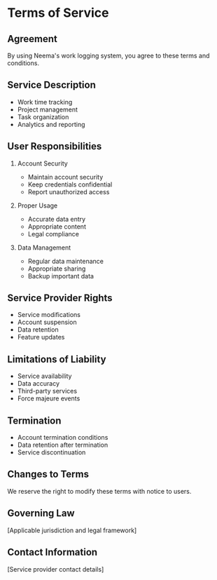 # Terms of Service

## Agreement
By using Neema's work logging system, you agree to these terms and conditions.

## Service Description
- Work time tracking
- Project management
- Task organization
- Analytics and reporting

## User Responsibilities
1. Account Security
   - Maintain account security
   - Keep credentials confidential
   - Report unauthorized access

2. Proper Usage
   - Accurate data entry
   - Appropriate content
   - Legal compliance

3. Data Management
   - Regular data maintenance
   - Appropriate sharing
   - Backup important data

## Service Provider Rights
- Service modifications
- Account suspension
- Data retention
- Feature updates

## Limitations of Liability
- Service availability
- Data accuracy
- Third-party services
- Force majeure events

## Termination
- Account termination conditions
- Data retention after termination
- Service discontinuation

## Changes to Terms
We reserve the right to modify these terms with notice to users.

## Governing Law
[Applicable jurisdiction and legal framework]

## Contact Information
[Service provider contact details]
